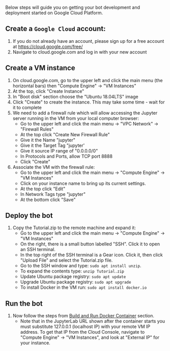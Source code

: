 Below steps will guide you on getting your bot development and deployment started on Google Cloud Platform.

## Create a `Google Cloud` account:

1. If you do not already have an account, please sign up for a free account at https://cloud.google.com/free/
1. Navigate to cloud.google.com and log in with your new account

## Create a VM instance

1. On cloud.google.com, go to the upper left and click the main menu (the horizontal bars) then "Compute Engine" -> "VM Instances"
1. At the top, click "Create Instance"
1. In "Boot disk" section choose the "Ubuntu 18.04LTS" image
1. Click "Create" to create the instance. This may take some time - wait for it to complete
1. We need to add a firewall rule which will allow accessing the Jupyter server running in the VM from your local computer browser:
   - Go to the upper left and click the main menu -> "VPC Network" -> "Firewall Rules"
   - At the top click "Create New Firewall Rule"
   - Give it the Name "jupyter"
   - Give it the Target Tag "jupyter'
   - Give it source IP range of "0.0.0.0/0"
   - In Protocols and Ports, allow TCP port 8888
   - Click "Create"
1. Associate the VM with the firewall rule:
   - Go to the upper left and click the main menu -> "Compute Engine" -> "VM Instances"
   - Click on your instance name to bring up its current settings.
   - At the top click "Edit"
   - In Network Tags type "jupyter"
   - At the bottom click "Save"
   
## Deploy the bot

1. Copy the Tutorial.zip to the remote machine and expand it:
   - Go to the upper left and click the main menu -> "Compute Engine" -> "VM Instances"
   - On the right, there is a small button labelled "SSH".  Click it to open an SSH terminal.
   - In the top right of the SSH terminal is a Gear icon.  Click it, then click "Upload File" and select the Tutorial.zip file.
   - Go to the SSH window and type: `sudo apt install unzip`.  
   - To expand the contents type: `unzip Tutorial.zip`
   - Update Ubuntu package registry: `sudo apt update`
   - Upgrade Ubuntu package registry: `sudo apt upgrade`
   - To install Docker in the VM run: `sudo apt install docker.io`
   
## Run the bot

1. Now follow the steps from [Build and Run Docker Container](https://github.com/RoarData/stanford-faq#docker-install) section.
   - Note that in the JupyterLab URL shown after the container starts you must substitute 127.0.0.1 (localhost IP) with your remote VM IP address. To get that IP from the Cloud Console, navigate to "Compute Engine" -> "VM Instances", and look at "External IP" for your instance.
   

